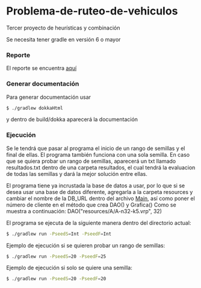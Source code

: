 # Problema-de-ruteo-de-vehiculos
Tercer proyecto de heurísticas y combinación

Se necesita tener gradle en versión 6 o mayor
### Reporte

El reporte se encuentra [aquí](/reporte/reporte.pdf)

### Generar documentación
Para generar documentación usar

```bash
$ ./gradlew dokkaHtml
```
y dentro de build/dokka aparecerá la documentación

### Ejecución
Se le tendrá que pasar al programa el inicio de un rango de semillas y el final de ellas.
El programa también funciona con una sola semilla.
En caso que se quiera probar un rango de semillas, aparecerá un txt llamado resultados.txt dentro de una carpeta resultados, el cual tendrá la evaluacion de todas las semillas y dará la mejor solución entre ellas.

El programa tiene ya incrustada la base de datos a usar, por lo que si se desea usar una base de datos diferente, 
agregarla a la carpeta resources y cambiar el nombre de la DB_URL 
dentro del archivo [Main](src/main/kotlin/mx/unam/ciencias/heuristicas/Main.kt), así como poner el número de cliente en el método que crea 
DAO() y Grafica()
Como se muestra a continuación:
DAO("resources/A/A-n32-k5.vrp", 32)

El programa se ejecuta de la siguiente manera dentro del directorio actual:

```bash
$ ./gradlew run -PseedS=Int -PseedF=Int
```

Ejemplo de ejecución si se quieren probar un rango de semillas:
```bash
$ ./gradlew run -PseedS=20 -PseedF=25
```
Ejemplo de ejecución si solo se quiere una semilla:
```bash
$ ./gradlew run -PseedS=20 -PseedF=20
```

